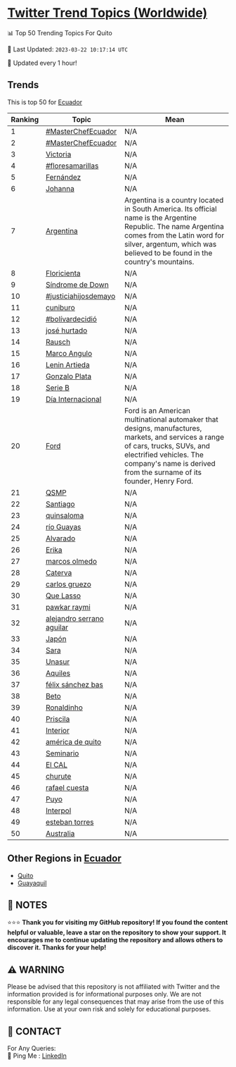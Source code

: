 [Twitter Trend Topics (Worldwide)](https://github.com/ErcinDedeoglu/Twitter-Trend-Topics)
==========


📊 Top 50 Trending Topics For Quito

📆 Last Updated: `2023-03-22 10:17:14 UTC`

🔧 Updated every 1 hour!


## Trends

This is top 50 for [Ecuador](</Ecuador>)

| Ranking | Topic | Mean |
| ------- | ------------ | ------------ |
| 1 | [#MasterChefEcuador](http://twitter.com/search?q=%23MasterChefEcuador) | N/A |
| 2 | [#MasterChefEcuador](http://twitter.com/search?q=%23MasterChefEcuador) | N/A |
| 3 | [Victoria](http://twitter.com/search?q=Victoria) | N/A |
| 4 | [#floresamarillas](http://twitter.com/search?q=%23floresamarillas) | N/A |
| 5 | [Fernández](http://twitter.com/search?q=Fern%c3%a1ndez) | N/A |
| 6 | [Johanna](http://twitter.com/search?q=Johanna) | N/A |
| 7 | [Argentina](http://twitter.com/search?q=Argentina) | Argentina is a country located in South America. Its official name is the Argentine Republic. The name Argentina comes from the Latin word for silver, argentum, which was believed to be found in the country's mountains. |
| 8 | [Floricienta](http://twitter.com/search?q=Floricienta) | N/A |
| 9 | [Síndrome de Down](http://twitter.com/search?q=S%c3%adndrome+de+Down) | N/A |
| 10 | [#justiciahijosdemayo](http://twitter.com/search?q=%23justiciahijosdemayo) | N/A |
| 11 | [cuniburo](http://twitter.com/search?q=cuniburo) | N/A |
| 12 | [#bolívardecidió](http://twitter.com/search?q=%23bol%c3%advardecidi%c3%b3) | N/A |
| 13 | [josé hurtado](http://twitter.com/search?q=jos%c3%a9+hurtado) | N/A |
| 14 | [Rausch](http://twitter.com/search?q=Rausch) | N/A |
| 15 | [Marco Angulo](http://twitter.com/search?q=Marco+Angulo) | N/A |
| 16 | [Lenin Artieda](http://twitter.com/search?q=Lenin+Artieda) | N/A |
| 17 | [Gonzalo Plata](http://twitter.com/search?q=Gonzalo+Plata) | N/A |
| 18 | [Serie B](http://twitter.com/search?q=Serie+B) | N/A |
| 19 | [Día Internacional](http://twitter.com/search?q=D%c3%ada+Internacional) | N/A |
| 20 | [Ford](http://twitter.com/search?q=Ford) | Ford is an American multinational automaker that designs, manufactures, markets, and services a range of cars, trucks, SUVs, and electrified vehicles. The company's name is derived from the surname of its founder, Henry Ford. |
| 21 | [QSMP](http://twitter.com/search?q=QSMP) | N/A |
| 22 | [Santiago](http://twitter.com/search?q=Santiago) | N/A |
| 23 | [quinsaloma](http://twitter.com/search?q=quinsaloma) | N/A |
| 24 | [río Guayas](http://twitter.com/search?q=r%c3%ado+Guayas) | N/A |
| 25 | [Alvarado](http://twitter.com/search?q=Alvarado) | N/A |
| 26 | [Erika](http://twitter.com/search?q=Erika) | N/A |
| 27 | [marcos olmedo](http://twitter.com/search?q=marcos+olmedo) | N/A |
| 28 | [Caterva](http://twitter.com/search?q=Caterva) | N/A |
| 29 | [carlos gruezo](http://twitter.com/search?q=carlos+gruezo) | N/A |
| 30 | [Que Lasso](http://twitter.com/search?q=Que+Lasso) | N/A |
| 31 | [pawkar raymi](http://twitter.com/search?q=pawkar+raymi) | N/A |
| 32 | [alejandro serrano aguilar](http://twitter.com/search?q=alejandro+serrano+aguilar) | N/A |
| 33 | [Japón](http://twitter.com/search?q=Jap%c3%b3n) | N/A |
| 34 | [Sara](http://twitter.com/search?q=Sara) | N/A |
| 35 | [Unasur](http://twitter.com/search?q=Unasur) | N/A |
| 36 | [Aquiles](http://twitter.com/search?q=Aquiles) | N/A |
| 37 | [félix sánchez bas](http://twitter.com/search?q=f%c3%a9lix+s%c3%a1nchez+bas) | N/A |
| 38 | [Beto](http://twitter.com/search?q=Beto) | N/A |
| 39 | [Ronaldinho](http://twitter.com/search?q=Ronaldinho) | N/A |
| 40 | [Priscila](http://twitter.com/search?q=Priscila) | N/A |
| 41 | [Interior](http://twitter.com/search?q=Interior) | N/A |
| 42 | [américa de quito](http://twitter.com/search?q=am%c3%a9rica+de+quito) | N/A |
| 43 | [Seminario](http://twitter.com/search?q=Seminario) | N/A |
| 44 | [El CAL](http://twitter.com/search?q=El+CAL) | N/A |
| 45 | [churute](http://twitter.com/search?q=churute) | N/A |
| 46 | [rafael cuesta](http://twitter.com/search?q=rafael+cuesta) | N/A |
| 47 | [Puyo](http://twitter.com/search?q=Puyo) | N/A |
| 48 | [Interpol](http://twitter.com/search?q=Interpol) | N/A |
| 49 | [esteban torres](http://twitter.com/search?q=esteban+torres) | N/A |
| 50 | [Australia](http://twitter.com/search?q=Australia) | N/A |



## Other Regions in [Ecuador](</Ecuador>)

* [Quito](</Ecuador/Quito.md>)
* [Guayaquil](</Ecuador/Guayaquil.md>)



## 📝 NOTES

⭐⭐⭐ **Thank you for visiting my GitHub repository! If you found the content helpful or valuable, leave a star on the repository to show your support. It encourages me to continue updating the repository and allows others to discover it. Thanks for your help!**


## ⚠️ WARNING

Please be advised that this repository is not affiliated with Twitter and the information provided is for informational purposes only. We are not responsible for any legal consequences that may arise from the use of this information. Use at your own risk and solely for educational purposes.


## 📨 CONTACT

 For Any Queries:  
            🏓 Ping Me : [LinkedIn](https://www.linkedin.com/in/ercindedeoglu/)

